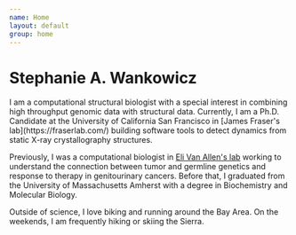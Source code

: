 ```yaml
---
name: Home
layout: default
group: home
---
```



<h1 class="text-center">Stephanie A. Wankowicz</h1>

<p class="lead text-justify">
I am a computational structural biologist with a special interest in combining high throughput genomic data with structural data. Currently, I am a Ph.D. Candidate at the University of California San Francisco in [James Fraser's lab](https://fraserlab.com/) building software tools to detect dynamics from static X-ray crystallography structures. 

Previously, I was a computational biologist in [Eli Van Allen's lab](https://vanallenlab.dana-farber.org/) working to understand the connection between tumor and germline genetics and response to therapy in genitourinary cancers. Before that, I graduated from the University of Massachusetts Amherst with a degree in Biochemistry and Molecular Biology. 

Outside of science, I love biking and running around the Bay Area. On the weekends, I am frequently hiking or skiing the Sierra.  
</p>
